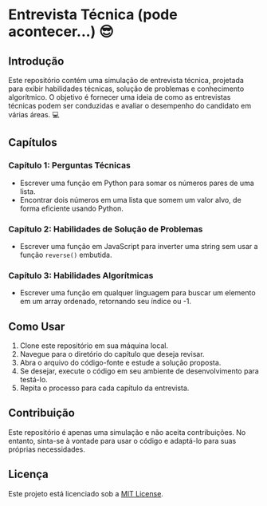 # Entrevista Técnica (pode acontecer...) :sunglasses:

## Introdução

Este repositório contém uma simulação de entrevista técnica, projetada para exibir habilidades técnicas, solução de problemas e conhecimento algorítmico. O objetivo é fornecer uma ideia de como as entrevistas técnicas podem ser conduzidas e avaliar o desempenho do candidato em várias áreas. :computer:


## Capítulos

### Capítulo 1: Perguntas Técnicas

- Escrever uma função em Python para somar os números pares de uma lista.
- Encontrar dois números em uma lista que somem um valor alvo, de forma eficiente usando Python.

### Capítulo 2: Habilidades de Solução de Problemas

- Escrever uma função em JavaScript para inverter uma string sem usar a função `reverse()` embutida.

### Capítulo 3: Habilidades Algorítmicas

- Escrever uma função em qualquer linguagem para buscar um elemento em um array ordenado, retornando seu índice ou -1.

## Como Usar

1. Clone este repositório em sua máquina local.
2. Navegue para o diretório do capítulo que deseja revisar.
3. Abra o arquivo do código-fonte e estude a solução proposta.
4. Se desejar, execute o código em seu ambiente de desenvolvimento para testá-lo.
5. Repita o processo para cada capítulo da entrevista.

## Contribuição

Este repositório é apenas uma simulação e não aceita contribuições. No entanto, sinta-se à vontade para usar o código e adaptá-lo para suas próprias necessidades.

## Licença

Este projeto está licenciado sob a [MIT License](https://choosealicense.com/licenses/mit/).

